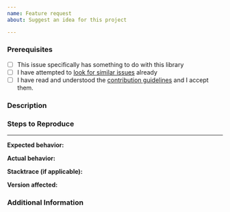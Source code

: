 ```yaml
---
name: Feature request
about: Suggest an idea for this project

---
```


<!--
	Thanks to using Glitch
 	Before you submit pull request/issue read Contributing guidelines.
 	Issue is not a place for spam.
-->

### Prerequisites
* [ ] This issue specifically has something to do with this library
* [ ] I have attempted to [look for similar issues](https://github.com/stachu540/glitch/issues) already
* [ ] I have read and understood the [contribution guidelines](https://github.com/stachu540/glitch/blob/master/.github/CONTRIBUTING.md) and I accept them.

<!-- Without marking last checkbox, your issue will be declined -->

### Description
<!--
	Here is your description. Providing much more information helps out fixing 
	or reproduce your problemas fast as possible.
	For providing codes or stacktraces, consider adding them using a tripple backquotes '```' between.
	It will be better readable for us.
-->

### Steps to Reproduce
<!-- 
	Your reproduction steps. What you need to reproduce. Step by step explain it.
	
	ex.
	
1. [First step]
2. [Second step]
-->

---

**Expected behavior:** 
<!-- What was supposed to happen -->
**Actual behavior:** 
<!-- What actually happened -->
**Stacktrace (if applicable):** 
<!-- link to the stacktrace or block code using tipple backquotes -->
**Version affected:** 
<!-- The version/commit you are using -->

### Additional Information 
<!-- Any other information that may be able to help me with the problem. Remove them it is not necercarly. -->

